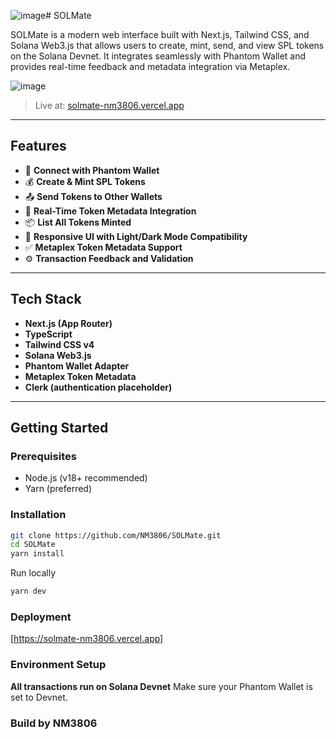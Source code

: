 ![image](https://github.com/user-attachments/assets/5b1c2a09-9a6f-477a-803e-f14c5bb7748c)# SOLMate

SOLMate is a modern web interface built with Next.js, Tailwind CSS, and Solana Web3.js that allows users to create, mint, send, and view SPL tokens on the Solana Devnet. It integrates seamlessly with Phantom Wallet and provides real-time feedback and metadata integration via Metaplex.

![image](https://github.com/user-attachments/assets/bc268d2b-95ab-4fce-8f82-b6cf972d164b)


> Live at: [solmate-nm3806.vercel.app](https://solmate-nm3806.vercel.app)

---

## Features

- 📱 **Connect with Phantom Wallet**
- 💰 **Create & Mint SPL Tokens**
- 📤 **Send Tokens to Other Wallets**
- 🧾 **Real-Time Token Metadata Integration**
- 📦 **List All Tokens Minted**
- 🎨 **Responsive UI with Light/Dark Mode Compatibility**
- ✅ **Metaplex Token Metadata Support**
- ⚙️ **Transaction Feedback and Validation**

---

## Tech Stack

- **Next.js (App Router)**
- **TypeScript**
- **Tailwind CSS v4**
- **Solana Web3.js**
- **Phantom Wallet Adapter**
- **Metaplex Token Metadata**
- **Clerk (authentication placeholder)**

---

## Getting Started

### Prerequisites

- Node.js (v18+ recommended)
- Yarn (preferred)

### Installation

```bash
git clone https://github.com/NM3806/SOLMate.git
cd SOLMate
yarn install
```

Run locally
```bash
yarn dev
```

### Deployment

[https://solmate-nm3806.vercel.app]

### Environment Setup

**All transactions run on Solana Devnet**
Make sure your Phantom Wallet is set to Devnet.

### Build by NM3806
